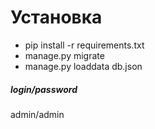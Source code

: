 # Установка

* pip install -r requirements.txt
* manage.py migrate
* manage.py loaddata db.json

##### login/password 
admin/admin

